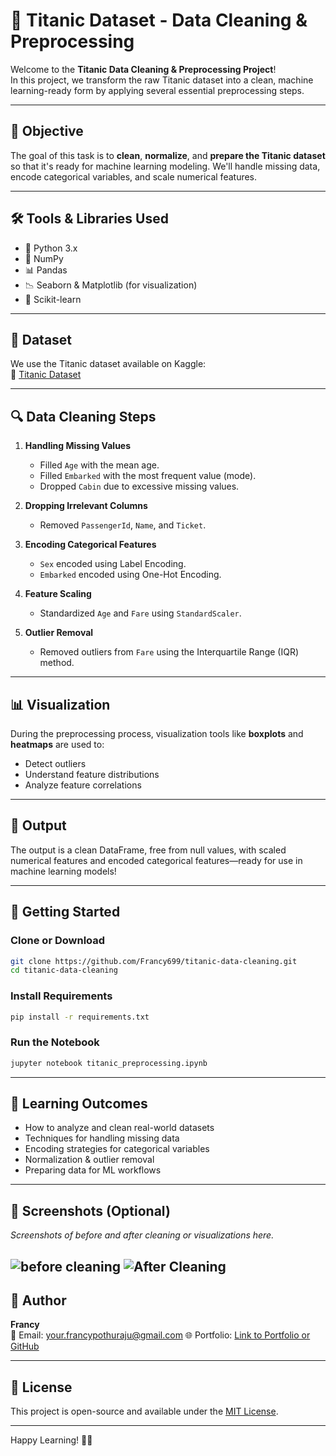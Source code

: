 # 🧹 Titanic Dataset - Data Cleaning & Preprocessing

Welcome to the **Titanic Data Cleaning & Preprocessing Project**!  
In this project, we transform the raw Titanic dataset into a clean, machine learning-ready form by applying several essential preprocessing steps.

---

## 📌 Objective

The goal of this task is to **clean**, **normalize**, and **prepare the Titanic dataset** so that it's ready for machine learning modeling. We'll handle missing data, encode categorical variables, and scale numerical features.

---

## 🛠️ Tools & Libraries Used

- 🐍 Python 3.x
- 🧮 NumPy
- 📊 Pandas
- 📉 Seaborn & Matplotlib (for visualization)
- 🤖 Scikit-learn

---

## 📂 Dataset

We use the Titanic dataset available on Kaggle:  
🔗 [Titanic Dataset](https://www.kaggle.com/datasets/yasserh/titanic-dataset)

---

## 🔍 Data Cleaning Steps

1. **Handling Missing Values**
   - Filled `Age` with the mean age.
   - Filled `Embarked` with the most frequent value (mode).
   - Dropped `Cabin` due to excessive missing values.

2. **Dropping Irrelevant Columns**
   - Removed `PassengerId`, `Name`, and `Ticket`.

3. **Encoding Categorical Features**
   - `Sex` encoded using Label Encoding.
   - `Embarked` encoded using One-Hot Encoding.

4. **Feature Scaling**
   - Standardized `Age` and `Fare` using `StandardScaler`.

5. **Outlier Removal**
   - Removed outliers from `Fare` using the Interquartile Range (IQR) method.

---

## 📊 Visualization

During the preprocessing process, visualization tools like **boxplots** and **heatmaps** are used to:
- Detect outliers
- Understand feature distributions
- Analyze feature correlations

---

## 💾 Output

The output is a clean DataFrame, free from null values, with scaled numerical features and encoded categorical features—ready for use in machine learning models!

---

## 🚀 Getting Started

### Clone or Download

```bash
git clone https://github.com/Francy699/titanic-data-cleaning.git
cd titanic-data-cleaning
```

### Install Requirements

```bash
pip install -r requirements.txt
```

### Run the Notebook

```bash
jupyter notebook titanic_preprocessing.ipynb
```

---

## 🧠 Learning Outcomes

- How to analyze and clean real-world datasets
- Techniques for handling missing data
- Encoding strategies for categorical variables
- Normalization & outlier removal
- Preparing data for ML workflows

---

## 📸 Screenshots (Optional)

_Screenshots of before and after cleaning or visualizations here._

![before cleaning](<Screenshot 2025-04-24 111212.png>)
![After Cleaning](<Screenshot 2025-04-24 122002.png>)
---

## 👤 Author

**Francy**  
📧 Email: your.francypothuraju@gmail.com 
🌐 Portfolio: [Link to Portfolio or GitHub](https://github.com/Francy699)

---

## 📃 License

This project is open-source and available under the [MIT License](LICENSE).

---

Happy Learning! 🌊🚢
